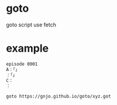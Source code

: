 # goto
goto script use fetch
# example
```txt
episode 0001
A：「」
：「」
C：
：

goto https://gnjo.github.io/goto/xyz.got
```

